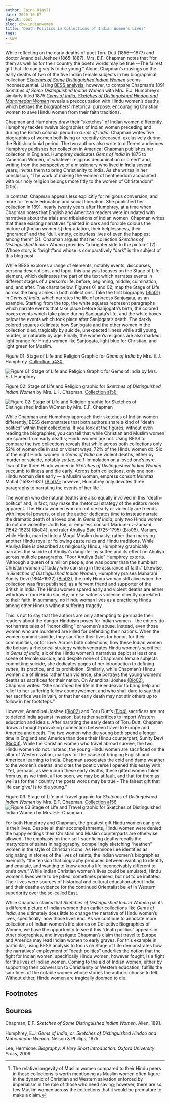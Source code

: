 ```yaml
---
author: Zaina Ujayli
date: 2020-10-07
layout: post
slug: cbw-indianwomen
title: "Death Politics in Collections of Indian Women's Lives"
tags:
- CBW
---
```


While reflecting on the early deaths of poet Toru Dutt (1856—1877) and doctor Anandibai Joshee (1865-1887),  Mrs. E.F. Chapman notes that “for them as well as for their country the poet’s words may be true —The fairest gift that life can give/ Is to die young.” Alone, Chapman’s musings on the early deaths of two of the five Indian female subjects in her biographical collection *[Sketches of Some Distinguished Indian Women](http://cbw.iath.virginia.edu/books_display.php?id=1480)* seems inconsequential. Using [BESS analysis](https://scholarslab.lib.virginia.edu/blog/bess-primer/), however, to compare Chapman’s 1891 *Sketches of Some Distinguished Indian Women* with Mrs. E.J. Humphrey’s similarly titled 1875 *[Gems of India, Sketches of Distinguished Hindoo and Mahomedan Women](http://cbw.iath.virginia.edu/books_display.php?id=1764)* reveals a preoccupation with Hindu women’s deaths which betrays the biographers’ rhetorical purpose: encouraging Christian women to save Hindu women from their faith traditions.  

Chapman and Humphrey draw their “sketches” of Indian women differently. Humphrey tackles twelve biographies of Indian women preceding and during the British colonial period in *Gems of India*; Chapman writes five biographies of women both living or recently deceased, exclusively during the British colonial period. The two authors also write to different audiences. Humphrey publishes her collection in America; Chapman publishes her collection in England. Humphrey dedicates *Gems of India* in 1875 to “American Women, of whatever religious denomination or creed” and, writing from the perspective of a missionary who lived in India several years, invites them to bring Christianity to India. As she writes in her conclusion, “The work of making the women of heathendom acquainted with our holy religion belongs more fitly to the women of Christendom” (205).  

In contrast, Chapman appeals less explicitly for religious conversion, and more for female education and social liberation. She published her collection in 1891, nearly twenty years after Humphrey, at a time when Chapman notes that English and American readers were inundated with narratives about the trials and tribulations of Indian women. Chapman writes that these existing narratives “painted in dark and forcible colours the picture of \[Indian women’s\] degradation, their helplessness, their ignorance” and the “dull, empty, colourless lives of even the happiest among them” (2). Chapman argues that her collection *Sketches of Distinguished Indian Women* provides “a brighter side to the picture” (2). Whose story is “bright”and whose is comparatively “dark" is the subject of this blog post. 

While BESS explores a range of elements, notably events, discourses, persona descriptions, and topoi, this analysis focuses on the Stage of Life element, which delineates the part of the text which narrates events in different stages of a person’s life: before, beginning, middle, culmination, end, and after. The charts below, Figures 01 and 02, map the Stage  of Life across the biographies in both collections. Take the first biography [(Bio01)](http://cbw.iath.virginia.edu/exist/cbw/basic/a430/bio01) in *Gems of India*, which narrates the life of princess Sanjogata, as an example. Starting from the top, the white squares represent paragraphs which narrate events that take place before Sanjogata’s birth, the colored boxes events which take place during Sanjogata’s life, and the white boxes below the events which took place after Sanjogata’s death. The darkly colored squares delineate how Sanjogata and the other women in the collection died, tragically by suicide, unexpected illness while still young, murder, or naturally by age. Finally, the women’s religions are also marked: light orange for Hindu women like Sanjogata, light blue for Christian, and light green for Muslim. 

Figure 01: Stage of Life and Religion Graphic for *Gems of India* by Mrs. E.J. Humphrey. [Collection a430.](http://cbw.iath.virginia.edu/books_display.php?id=1764)

![Figure 01: Stage of Life and Religion Graphic for Gems of India by Mrs. E.J. Humphrey](/assets/post-media/2020-10-01-a430RD.jpg)

Figure 02: Stage of Life and Religion graphic for *Sketches of Distinguished Indian Women* by Mrs. E.F. Chapman. [Collection a156.](http://cbw.iath.virginia.edu/books_display.php?id=1480)

![Figure 02: Stage of Life and Religion graphic for Sketches of Distinguished Indian WOmen by Mrs. E.F. Chapman](/assets/post-media/2020-10-01-a156RD.jpg)

While Chapman and Humphrey approach their sketches of Indian women differently, BESS demonstrates that both authors share a kind of “death politics” within their collections. If you look at the figures, without even reading the biographies, you can tell that while Christian and Muslim women are spared from early deaths; Hindu women are not. Using BESS to compare the two collections reveals that while across both collections only 52% of women die in sad or violent ways, 72% of the Hindu women do. Six of the eight Hindu women in *Gems of India* die violent deaths, either by murder or suicide, notably *suttee*, self-immolation on a loved one’s pyre. Two of the three Hindu women in *Sketches of Distinguished Indian Women* succumb to illness and die early. Across both collections, only one non-Hindu woman dies early — a Muslim woman, empress consort Mumtaz Mahal (1593-1631) [(Bio07)](http://cbw.iath.virginia.edu/exist/cbw/basic/a430/bio07); however, Humphrey only devotes three paragraphs to narrating the events of her life [^1].

The women who die natural deaths are also equally involved in this “death-politics” and, in fact, may make the rhetorical strategy of the editors more apparent. The Hindu women who do not die early or violently are friends with imperial powers, or else the author dedicates time to instead narrate the dramatic death of a loved one. In *Gems of India*, only two Hindu women do not die violently- Jodh Bai, or empress consort Marium-uz-Zamani (1542-1623) [(Bio04)](http://cbw.iath.virginia.edu/exist/cbw/basic/a430/bio04), and ruler Ahuliya Baie (1725-1795) [(Bio08)](http://cbw.iath.virginia.edu/exist/cbw/basic/a430/bio08). Mariam, while Hindu, married into a Mogul Muslim dynasty, rather than marrying another Hindu royal or following caste rules and Hindu traditions. While Ahuliya Baie is described as religiously Hindu, Humphrey graphically narrates the suicide of Ahuliya’s daughter by suttee and its effect on Ahuliya across multiple paragraphs. “Poor Ahuliya Baie” Humphrey extorts. “Although a queen of a million people, she was poorer than the humblest Christian woman of today who can sing in the assurance of faith.” Likewise, in *Sketches of Distinguished Indian Women*, Humphrey praises Maharani Sunity Devi (1864-1932) [(Bio03)](http://cbw.iath.virginia.edu/exist/cbw/basic/a156/bio03), the only Hindu woman still alive when the collection was first published, as a fervent friend and supporter of the British in India. The Hindu women spared early and violent deaths are either withdrawn from Hindu society, or else witness violence directly correlated to their faith. In summary, no Hindu woman lives as a practicing Hindu among other Hindus without suffering tragedy. 

This is not to say that the authors are only attempting to persuade their readers about the danger Hinduism poses for Indian women - the editors do not narrate tales of “honor killing” or women’s abuse. Instead, even those women who are murdered are killed for defending their nations. When the women commit suicide, they sacrifice their lives for honor, for their communities, or for love.  Across both collections, how these Indian women die betrays a rhetorical strategy which venerates Hindu women’s sacrifice. In *Gems of India*, six of the Hindu women’s narratives depict at least one scene of female suicide, and despite none of Chapman’s female subjects committing suicide, she dedicates pages of her introduction to defining *suttee*, its practice, and its prohibition. Similarly, while Chapman’s Hindu women die of illness rather than violence, she portrays the young women’s deaths as sacrifices for their nation. On Anandibai Joshee [(Bio02)](http://cbw.iath.virginia.edu/exist/cbw/basic/a156/bio02), Chapman writes: “She sacrificed her life in the endeavor to bring help and relief to her suffering fellow countrywomen, and who shall dare to say that her sacrifice was in vain, or that her early death may not stir others up to follow in her footsteps.” 

However, Anandibai Joshee [(Bio02)](http://cbw.iath.virginia.edu/exist/cbw/basic/a156/bio02) and Toru Dutt’s [(Bio4)](http://cbw.iath.virginia.edu/exist/cbw/basic/a156/bio04) sacrifices are not to defend India against invasion, but rather sacrifices to import Western education and ideals. After narrating the early death of Toru Dutt, Chapman draws a thought-provoking connection between travel to Europe and America and death. The two women who die young both spend a longer time in England and America than does their Hindu counterpart, Sunity Devi [(Bio03)](http://cbw.iath.virginia.edu/exist/cbw/basic/a156/bio03). While the Christian women who travel abroad survive, the two Hindu women do not. Instead, the young Hindu women are sacrificed on the altar of Westernization, martyrs for the cause of bringing English and American learning to India.  Chapman associates the cold and damp weather to the women’s deaths, and cites the poetic verse I opened this essay with: “Yet, perhaps, as we mourn these early deaths, these gifted women taken from us, as we think, all too soon, we may be at fault, and that for them as well as for their country the poets words may be true - The fairest gift that life can give/ Is to die young.” 

Figure 03: Stage of Life and Travel graphic for *Sketches of Distinguished Indian Women* by Mrs. E.F. Chapman. [Collection a156.](http://cbw.iath.virginia.edu/books_display.php?id=1480)
![Figure 03 Stage of Life and Travel graphic for Sketches of Distinguished Indian Women by Mrs. E.F. Chapman](/assets/post-media/2020-10-01-a156T.jpg)

For both Humphrey and Chapman, the greatest gift Hindu women can give is their lives. Despite all their accomplishments, Hindu women were denied the happy endings their Christian and Muslim counterparts are otherwise allowed. 
The emphasis on their self-sacrificing deaths recalls the martyrdom of saints in hagiography, compellingly sketching “heathen” women in the style of Christian icons. As Hermione Lee identifies as originating in stories of the lives of saints, the Indian women’s biographies exemplify “the tension that biography produces between wanting to identify and emulate, and wanting to know about a life inconceivably different to one’s own.” While Indian Christian women’s lives could be emulated, Hindu women’s lives were to be pitied,  sometimes praised, but not to be imitated. Their lives were sources of historical and cultural education about India, and their deaths evidence for the continued Orientalist belief in Western superiority over the so-called East. 

While Chapman claims that *Sketches of Distinguished Indian Women* paints a different picture of Indian women than earlier collections like *Gems of India*, she ultimately does little to change the narrative of Hindu women’s lives, specifically, how those lives end. As we continue to annotate more collections of Indian women’s life stories on Collective Biographies of Women, we have the opportunity to see if this “death politics” appears in other biographies, and investigate Chapman’s claim that travel to Europe and America may lead Indian women to early graves. For this example in particular, using BESS analysis to focus on Stage of Life demonstrates how the narratives’ employment of “death politics” underlies the notion that the fight for Indian women, specifically Hindu women, however fought, is a fight for the lives of Indian women. Coming to the aid of Indian women, either by supporting their conversion to Christianity or Western education, fulfills the sacrifices of the notable women whose stories the authors choose to tell. Without either, Hindu women are tragically doomed to die. 

Footnotes
----------
[^1]: The relative longevity of Muslim women compared to their Hindu peers in these collections is worth mentioning as Muslim women often figure in the dynamic of Christian and Western salvation enforced by imperialism in the role of those who need saving; however, there are so few Muslim women across the collections that it would be premature to make a claim.

Sources
---------

Chapman, E.F. *Sketches of Some Distinguished Indian Women*. Allen, 1891. 

Humphrey, E.J. *Gems of India; or, Sketches of Distinguished Hindoo and Mahomedan
          Women*. Nelson & Phillips, 1875. 
          
Lee, Hermione. *Biography: A Very Short Introduction. Oxford University Press*, 2009. 


